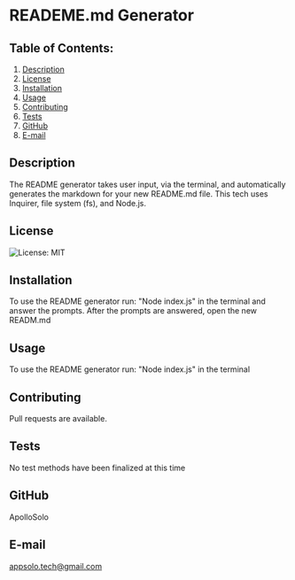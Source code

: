 # READEME.md Generator
## Table of Contents:
  1. [Description](#description) 
  2. [License](#License)
  3. [Installation](#Installation)
  4. [Usage](#Usage)  
  5. [Contributing](#Contributing)
  6. [Tests](#Tests)
  7. [GitHub](#GitHub)
  8. [E-mail](#E-mail)
## Description
The README generator takes user input, via the terminal, and automatically generates the markdown for your new README.md file. This tech uses Inquirer, file system (fs), and Node.js. 
## License
![License: MIT](https://img.shields.io/badge/License-MIT-yellow.svg)
## Installation
To use the README generator run: "Node index.js" in the terminal and answer the prompts. After the prompts are answered, open the new READM.md
## Usage
To use the README generator run: "Node index.js" in the terminal
## Contributing
Pull requests are available. 
## Tests
No test methods have been finalized at this time
## GitHub
ApolloSolo
## E-mail
appsolo.tech@gmail.com
